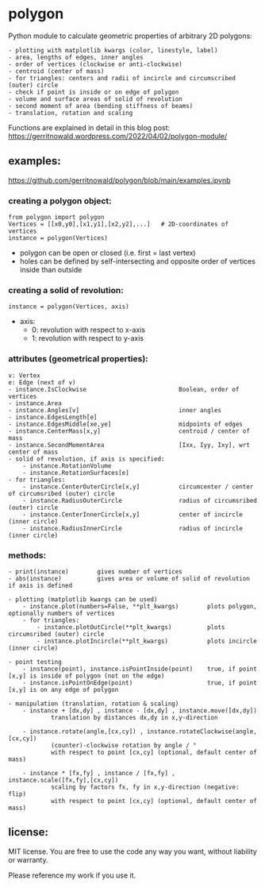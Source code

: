 # polygon
Python module to calculate geometric properties of arbitrary 2D polygons:

    - plotting with matplotlib kwargs (color, linestyle, label)
    - area, lengths of edges, inner angles
    - order of vertices (clockwise or anti-clockwise)
    - centroid (center of mass)
    - for triangles: centers and radii of incircle and circumscribed (outer) circle
    - check if point is inside or on edge of polygon
    - volume and surface areas of solid of revolution
    - second moment of area (bending stiffness of beams)
    - translation, rotation and scaling

Functions are explained in detail in this blog post:
https://gerritnowald.wordpress.com/2022/04/02/polygon-module/

## examples:
https://github.com/gerritnowald/polygon/blob/main/examples.ipynb

### creating a polygon object:
```
from polygon import polygon
Vertices = [[x0,y0],[x1,y1],[x2,y2],...]   # 2D-coordinates of vertices
instance = polygon(Vertices)
```
- polygon can be open or closed (i.e. first = last vertex)
- holes can be defined by self-intersecting and opposite order of vertices inside than outside

### creating a solid of revolution:
```
instance = polygon(Vertices, axis)
```
- axis:
	- 0: revolution with respect to x-axis
	- 1: revolution with respect to y-axis

### attributes (geometrical properties):
    
    v: Vertex
    e: Edge (next of v)
    - instance.IsClockwise                          Boolean, order of vertices
    - instance.Area
    - instance.Angles[v]                            inner angles
    - instance.EdgesLength[e]
    - instance.EdgesMiddle[xe,ye]                   midpoints of edges
    - instance.CenterMass[x,y]                      centroid / center of mass
    - instance.SecondMomentArea                     [Ixx, Iyy, Ixy], wrt center of mass
    - solid of revolution, if axis is specified:
        - instance.RotationVolume
        - instance.RotationSurfaces[e]
    - for triangles:
        - instance.CenterOuterCircle[x,y]           circumcenter / center of circumsribed (outer) circle
        - instance.RadiusOuterCircle                radius of circumsribed (outer) circle
        - instance.CenterInnerCircle[x,y]           center of incircle (inner circle)
        - instance.RadiusInnerCircle                radius of incircle (inner circle)


### methods:
    
    - print(instance)        gives number of vertices
    - abs(instance)          gives area or volume of solid of revolution if axis is defined
    
    - plotting (matplotlib kwargs can be used)
        - instance.plot(numbers=False, **plt_kwargs)        plots polygon, optionally numbers of vertices
        - for triangles:
            - instance.plotOutCircle(**plt_kwargs)          plots circumsribed (outer) circle
            - instance.plotIncircle(**plt_kwargs)           plots incircle (inner circle)
    
    - point testing
        - instance(point), instance.isPointInside(point)    true, if point [x,y] is inside of polygon (not on the edge)
        - instance.isPointOnEdge(point)                     true, if point [x,y] is on any edge of polygon
    
    - manipulation (translation, rotation & scaling)
        - instance + [dx,dy] , instance - [dx,dy] , instance.move([dx,dy])
                translation by distances dx,dy in x,y-direction
                                        
        - instance.rotate(angle,[cx,cy]) , instance.rotateClockwise(angle,[cx,cy])
                (counter)-clockwise rotation by angle / °
                with respect to point [cx,cy] (optional, default center of mass)
                                        
        - instance * [fx,fy] , instance / [fx,fy] , instance.scale([fx,fy],[cx,cy])
                scaling by factors fx, fy in x,y-direction (negative: flip)
                with respect to point [cx,cy] (optional, default center of mass)


## license:
MIT license. You are free to use the code any way you want, without liability or warranty.

Please reference my work if you use it.
